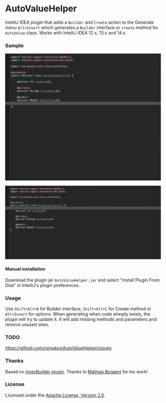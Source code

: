 AutoValueHelper
============

IntelliJ IDEA plugin that adds a `Builder` and `Create` action to the Generate menu `Alt+Insert`
which generates a `Builder` interface or `create` method for `AutoValue` class. Works with IntelliJ IDEA 12.x, 13.x and 14.x.

### Sample
![Builder](builder.gif)

![Create](create.gif)

#### Manual installation

Download the plugin jar `AutoValueHelper.jar` and select "Install Plugin From Disk" in IntelliJ's plugin preferences.

### Usage

Use `Shift+Alt+B` for Builder interface, `Shift+Alt+C` for Create method or `Alt+Insert` for options.
When generating when code already exists, the plugin will try to update it.
It will add missing methods and parameters and remove unused ones.

### TODO
https://github.com/rsinukov/AutoValueHelper/issues

### Thanks

Based on [InnerBuilder plugin](https://github.com/analytically/innerbuilder).
Thanks to [Mathias Bogaert](https://github.com/analytically) for his work!

### License

Licensed under the [Apache License, Version 2.0](http://www.apache.org/licenses/LICENSE-2.0).
